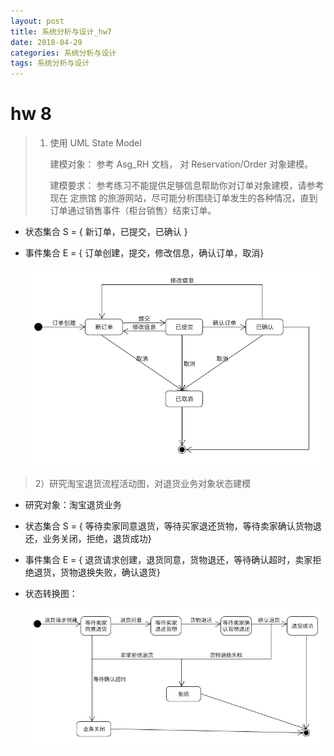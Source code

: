 ```yaml
---
layout: post
title: 系统分析与设计_hw7
date: 2018-04-29
categories: 系统分析与设计
tags: 系统分析与设计
---
```


# hw 8

> 1. 使用 UML State Model
>
>    建模对象： 参考 Asg_RH 文档， 对 Reservation/Order 对象建模。
>
>    建模要求： 参考练习不能提供足够信息帮助你对订单对象建模，请参考现在 定旅馆 的旅游网站，尽可能分析围绕订单发生的各种情况，直到订单通过销售事件（柜台销售）结束订单。

* 状态集合 S = { 新订单，已提交，已确认 }

- 事件集合 E = { 订单创建，提交，修改信息，确认订单，取消}

  ![](/img/SAD-hw8-1.png)

> 2）研究淘宝退货流程活动图，对退货业务对象状态建模

- 研究对象：淘宝退货业务

- 状态集合 S = { 等待卖家同意退货，等待买家退还货物，等待卖家确认货物退还，业务关闭，拒绝，退货成功}

- 事件集合 E = { 退货请求创建，退货同意，货物退还，等待确认超时，卖家拒绝退货，货物退换失败，确认退货}

- 状态转换图：

   ![](/img/SAD-hw8-2.png)

   

